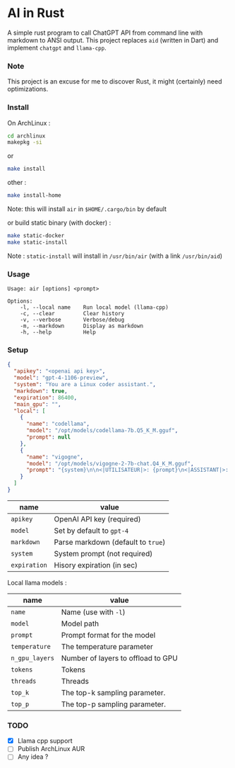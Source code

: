 # AI in Rust

A simple rust program to call ChatGPT API from command line with markdown to ANSI output.
This project replaces `aid` (written in Dart) and implement `chatgpt` and `llama-cpp`.

### Note

This project is an excuse for me to discover Rust, it might (certainly) need optimizations.

### Install

On ArchLinux :
```bash
cd archlinux
makepkg -si
```

or
```bash
make install
```

other :

```bash
make install-home
```
Note: this will install `air` in `$HOME/.cargo/bin` by default

or build static binary (with docker) :

```bash
make static-docker
make static-install
```
Note : `static-install` will install in `/usr/bin/air` (with a link `/usr/bin/aid`)


### Usage

```
Usage: air [options] <prompt>

Options:
    -l, --local name    Run local model (llama-cpp)
    -c, --clear         Clear history
    -v, --verbose       Verbose/debug
    -m, --markdown      Display as markdown
    -h, --help          Help
```

### Setup

```json
{
  "apikey": "<openai api key>",
  "model": "gpt-4-1106-preview",
  "system": "You are a Linux coder assistant.",
  "markdown": true,
  "expiration": 86400,
  "main_gpu": "",
  "local": [
    {
      "name": "codellama",
      "model": "/opt/models/codellama-7b.Q5_K_M.gguf",
      "prompt": null
    },
    {
      "name": "vigogne",
      "model": "/opt/models/vigogne-2-7b-chat.Q4_K_M.gguf",
      "prompt": "{system}\n\n<|UTILISATEUR|>: {prompt}\n<|ASSISTANT|>: \n"
    }
  ]
}
```

| name         | value                              |
|--------------|------------------------------------|
| `apikey`     | OpenAI API key (required)          |
| `model`      | Set by default to `gpt-4`          |
| `markdown`   | Parse markdown (default to `true`) |
| `system`     | System prompt (not required)       |
| `expiration` | Hisory expiration (in sec)         |

Local llama models :

| name           | value                              |
|----------------|------------------------------------|
| `name`         | Name (use with `-l`)               |
| `model`        | Model path                         |
| `prompt`       | Prompt format for the model        |
| `temperature`  | The temperature parameter          |
| `n_gpu_layers` | Number of layers to offload to GPU |
| `tokens`       | Tokens                             |
| `threads`      | Threads                            |
| `top_k`        | The top-k sampling parameter.      |
| `top_p`        | The top-p sampling parameter.      |

### TODO

- [x] Llama cpp support
- [ ] Publish ArchLinux AUR
- [ ] Any idea ?
